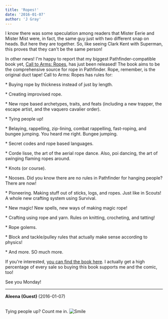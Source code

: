 ```yaml
---
title: 'Ropes!'
date: '2016-01-07'
author: 'J Gray'
---
```


<p>I know there was some speculation among readers that Mister Eerie and Mister Mist were, in fact, the same guy just with two different snap on heads. But here they are together. So, like seeing Clark Kent with Superman, this proves that they can't be the same person!</p><p>In other news! I'm happy to report that my biggest Pathfinder-compatible book yet, <a href="http://www.rpgnow.com/product/170265/Call-to-Arms-Ropes" target="_blank">Call to Arms: Ropes</a>, has just been released! The book aims to be the comprehensive source for rope in Pathfinder. Rope, remember, is the original duct tape!  Call to Arms: Ropes has rules for:</p><p>*  Buying rope by thickness instead of just by length.</p><p>* Creating improvised rope.</p><p>* New rope based archetypes, traits, and feats (including a new trapper, the escape artist, and the vaquero cavalier order).</p><p>* Tying people up!</p><p>* Belaying, rappelling, zip-lining, combat rappelling, fast-roping, and bungee jumping. You heard me right. Bungee jumping.</p><p>* Secret codes and rope based languages.</p><p>* Corde lisse, the art of the aerial rope dance. Also, poi dancing, the art of swinging flaming ropes around.</p><p>* Knots (or course).</p><p>* Nooses. Did you know there are no rules in Pathfinder for hanging people? There are now!</p><p>* Pioneering. Making stuff out of sticks, logs, and ropes. Just like in Scouts! A whole new crafting system using Survival.</p><p>* New magic! New spells, new ways of making magic rope!</p><p>* Crafting using rope and yarn. Rules on knitting, crocheting, and tatting! </p><p>* Rope golems.</p><p>* Block and tackle/pulley rules that actually make sense according to physics!</p><p>* And more. SO much more.</p><p>If you're interested, <a href="http://www.rpgnow.com/product/170265/Call-to-Arms-Ropes" target="_blank">you can find the book here</a>. I actually get a high percentage of every sale so buying this book supports me and the comic, too!</p><p>See you Monday!</p>

---
**Aleena (Guest)** (2016-01-07)

<br> Tying people up? Count me in. <img src="//smilies/smile.gif" alt="Smile" border="0">

